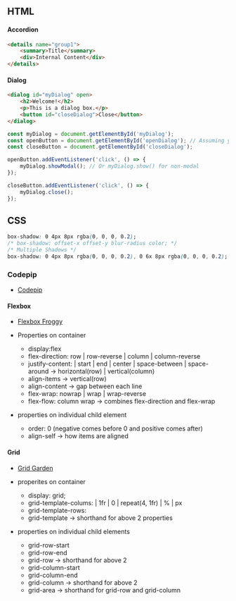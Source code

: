 ## HTML

#### Accordion
```html
<details name="group1">
    <summary>Title</summary>
    <div>Internal Content</div>
</details> 
```

#### Dialog
```html
<dialog id="myDialog" open>
    <h2>Welcome!</h2>
    <p>This is a dialog box.</p>
    <button id="closeDialog">Close</button>
</dialog>

```

```js
const myDialog = document.getElementById('myDialog');
const openButton = document.getElementById('openDialog'); // Assuming you have an open button
const closeButton = document.getElementById('closeDialog');

openButton.addEventListener('click', () => {
    myDialog.showModal(); // Or myDialog.show() for non-modal
});

closeButton.addEventListener('click', () => {
    myDialog.close();
});

```

## CSS

```css
box-shadow: 0 4px 8px rgba(0, 0, 0, 0.2);
/* box-shadow: offset-x offset-y blur-radius color; */
/* Multiple Shadows */
box-shadow: 0 4px 8px rgba(0, 0, 0, 0.2), 0 6x 8px rgba(0, 0, 0, 0.2);

```

### Codepip
- [Codepip](https://codepip.com/games/flexbox-froggy/)

#### Flexbox
- [Flexbox Froggy](https://flexboxfroggy.com/)

- Properties on container
    - display:flex
    - flex-direction: row | row-reverse | column | column-reverse
    - justify-content: | start | end | center | space-between | space-around -> horizontal(row) | vertical(column)
    - align-items -> vertical(row)
    - align-content -> gap between each line
    - flex-wrap: nowrap | wrap | wrap-reverse
    - flex-flow: column wrap -> combines flex-direction and flex-wrap

- properties on individual child element
    - order: 0 (negative comes before 0 and positive comes after)
    - align-self -> how items are aligned

#### Grid
- [Grid Garden](https://cssgridgarden.com/)

- properites on container
    - display: grid;
    - grid-template-colums: | 1fr | 0 | repeat(4, 1fr) | % | px
    - grid-template-rows:
    - grid-template -> shorthand for above 2 properties

- properties on individual child elements
    - grid-row-start
    - grid-row-end
    - grid-row -> shorthand for above 2
    - grid-column-start
    - grid-column-end
    - grid-column -> shorthand for above 2
    - grid-area -> shorthand for grid-row and grid-column

